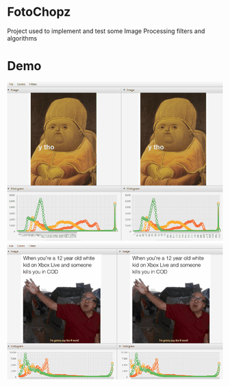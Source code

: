 # FotoChopz
Project used to implement and test some Image Processing filters and algorithms

# Demo
![](./gifs/example1.gif)
![](./gifs/example2.gif)
